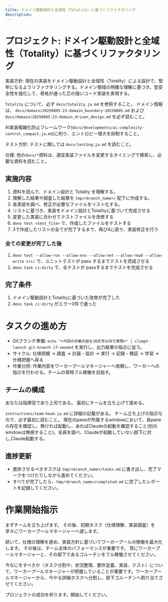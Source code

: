 ```yaml
---
title: ドメイン駆動設計と全域性（Totality）に基づくリファクタリング
description:
---
```


# プロジェクト: ドメイン駆動設計と全域性（Totality）に基づくリファクタリング

実装方針:
現在の実装をドメイン駆動設計と全域性（Totality）による設計で、堅牢になるようリファクタリングする。ドメイン領域の明確な理解に基づき、型安全性を強化して、骨格が通った芯の強いコード実装を実現する。

`Totality` について、必ず `docs/totality.ja.md` を参照すること。
ドメイン情報は、 `docs/domain/20250805-23-domain_boundary-20250805.md` および `docs/domain/20250805-23-domain_driven_design.md` を必ず読むこと。

AI実装複雑化防止フレームワーク(`docs/developments/ai-complexity-control_compact.ja.md`)に則り、エントロピー増大を抑制すること。

テスト方針:
テストに関しては `docs/testing.ja.md` を読むこと。

仕様:
他の`docs/*`資料は、適宜実装ファイルを変更するタイミングで検索し、必要な資料を読むこと。

## 実施内容

1. 資料を読んで、ドメイン設計と Totality を理解する。
2. 理解した結果や調査した結果を `tmp/<branch_name>/` 配下に作成する。
3. 各実装を調べ、修正が必要なファイルをリスト化する。 
4. リストに基づき、実装をドメイン設計とTotalityに基づいて完成させる
5. 変更した実装に合わせてテストファイルを改修する
6. `deno test <test_file>` で、作成したファイルをテストする
7. 3で作成したリストの全てが完了するまで、再び4に戻り、実装修正を行う

### 全ての変更が完了した後

1. `deno test --allow-run --allow-env --allow-net --allow-read --allow-write src/` で、ユニットテストが pass するまでテストを完成させる
2. `deno task ci:dirty` で、全テストが passするまでテストを完成させる

## 完了条件

1. ドメイン駆動設計とTotalityに基づいた改修が完了した
2. `deno task ci:dirty` がエラー0件で通った


# タスクの進め方

- Gitブランチ準備: `echo "<今回の作業内容を30文字以内で表現>" | climpt-launch git-branch if-needed` を実行し、出力結果の指示に従う。
- サイクル: 仕様把握 → 調査 → 計画・設計 → 実行 → 記録・検証 → 学習 → 仕様把握へ戻る
- 作業分担: 作業内容をワーカープールマネージャーへ依頼し、ワーカーへの指示を行わせる。チームの常時フル稼働を目指す。

## チームの構成

あなたは指揮官であり上司である。
最初にチームを立ち上げて進める。

`instructions/team-head.ja.md` に詳細の記載がある。
チーム立ち上げの指示なので、必ず最初に読むこと。
現在のpaneが所属するwindowにおいて、各paneの存在を確認し、無ければ起動し、あればClaudeの起動を確認すること(別のwindowは無視すること)。全員を調べ、Claudeが起動していない部下に対し,Claude起動する。


## 進捗更新

- 進捗させるべきタスクは `tmp/<branch_name>/tasks.md` に書き出し、完了マークをつけたりしながら進めてください。
- すべてが完了したら、`tmp/<branch_name>/completed.md` に完了したレポートを記録してください。

# 作業開始指示

まずチームを立ち上げます。
その後、初期タスク（仕様理解、実装調査）を早々にワーカープールマネージャーへ渡します。

続いて、仕様の理解を進め、実装方針に基づいてワーカープールの稼働を最大化します。
その後は、チーム全体のパフォーマンスが重要です。
常にワーカープールマネージャーと、その部下であるゴルーチンをフル稼働させてください。

今なにをすべきか（タスク分割や、状況整理、要件定義、実装、テスト）について、ワーカープールマネージャーが把握していることが重要です。ワーカープールマネージャーから、今やる詳細タスクへ分割し、部下ゴルーチンへ割り当てさせてください。

プロジェクトの成功を祈ります。開始してください。
